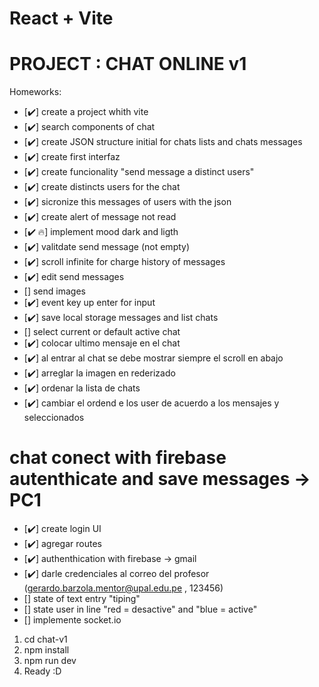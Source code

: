 # React + Vite
# PROJECT : CHAT ONLINE v1
Homeworks:
- [✔️] create a project whith vite
- [✔️] search components of chat 
- [✔️] create JSON structure initial for chats lists and chats messages
- [✔️] create first interfaz
- [✔️] create funcionality "send message a distinct users"
- [✔️] create distincts users for the chat  
- [✔️] sicronize this messages of users with the json 
- [✔️] create alert of message not read
- [✔️ 🔥] implement mood dark and ligth
- [✔️] valitdate send message (not empty)
- [✔️] scroll infinite for charge history of messages
- [✔️] edit send messages
- [] send images 
- [✔️] event key up enter for input
- [✔️] save local storage messages and list chats
- [] select current or default active chat 
- [✔️] colocar ultimo mensaje en el chat
- [✔️] al entrar al chat se debe mostrar siempre el scroll en abajo
- [✔️] arreglar la imagen en rederizado
- [✔️] ordenar la lista de chats
- [✔️] cambiar el ordend e los user de acuerdo a los mensajes y seleccionados

# chat conect with firebase autenthicate and save messages -> PC1

- [✔️] create login UI
- [✔️] agregar routes 
- [✔️] authenthication with firebase -> gmail
- [✔️] darle credenciales al correo del profesor (gerardo.barzola.mentor@upal.edu.pe , 123456)
- [] state of text entry "tiping"
- [] state user in line "red = desactive" and "blue = active" 
- [] implemente socket.io

1. cd chat-v1
2. npm install
3. npm run dev
4. Ready :D
